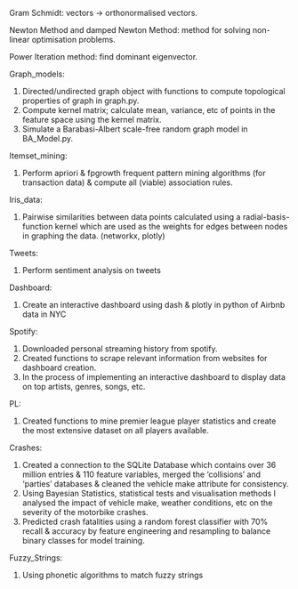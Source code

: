 Gram Schmidt: vectors -> orthonormalised vectors.

Newton Method and damped Newton Method: method for solving non-linear optimisation problems.

Power Iteration method: find dominant eigenvector.

Graph_models: 
1. Directed/undirected graph object with functions to compute topological properties of graph in graph.py. 
2. Compute kernel matrix; calculate mean, variance, etc of points in the feature space using the kernel matrix.
3. Simulate a Barabasi-Albert scale-free random graph model in BA_Model.py.

Itemset_mining:
1. Perform apriori & fpgrowth frequent pattern mining algorithms (for transaction data) & compute all (viable) association rules.

Iris_data:
1. Pairwise similarities between data points calculated using a radial-basis-function kernel which are used as the weights for edges between nodes
in graphing the data. (networkx, plotly)

Tweets:
1. Perform sentiment analysis on tweets

Dashboard:
1. Create an interactive dashboard using dash & plotly in python of Airbnb data in NYC

Spotify:
1. Downloaded personal streaming history from spotify.
2. Created functions to scrape relevant information from websites for dashboard creation.
3. In the process of implementing an interactive dashboard to display data on top artists, genres, songs, etc.

PL:
1. Created functions to mine premier league player statistics and create the most extensive dataset on all players available.

Crashes:
1. Created a connection to the SQLite Database which contains over 36 million entries & 110 feature variables, merged the ‘collisions’ and ‘parties’ databases & cleaned the vehicle make attribute for consistency. 
2. Using Bayesian Statistics, statistical tests and visualisation methods I analysed the impact of vehicle make, weather conditions, etc on the severity of the motorbike crashes. 
3. Predicted crash fatalities using a random forest classifier with 70% recall & accuracy by feature engineering and resampling to balance binary classes for model training.

Fuzzy_Strings:
1. Using phonetic algorithms to match fuzzy strings

